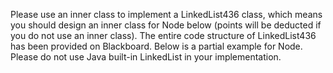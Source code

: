 Please use an inner class to implement a LinkedList436 class, which means you should design an inner class for Node below (points will be deducted if you do not use an inner class). The entire code structure of LinkedList436 has been provided on Blackboard. Below is a partial example for Node. Please do not use Java built-in LinkedList in your implementation. 